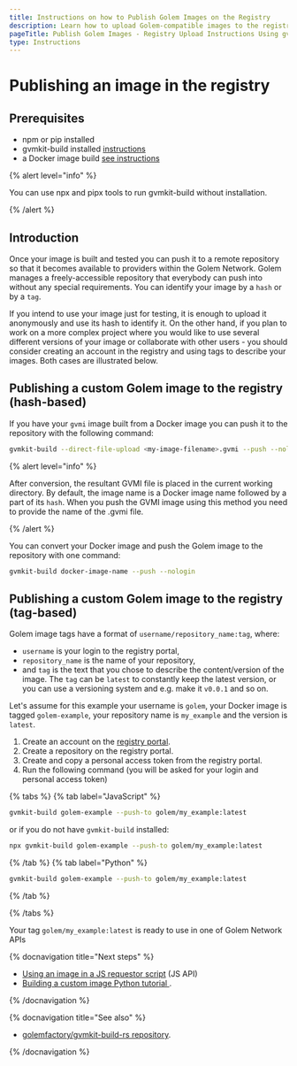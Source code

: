 ```yaml
---
title: Instructions on how to Publish Golem Images on the Registry
description: Learn how to upload Golem-compatible images to the registry using gvmkit-build for use in the Golem Network.
pageTitle: Publish Golem Images - Registry Upload Instructions Using gvmkit-build
type: Instructions
---
```


# Publishing an image in the registry

## Prerequisites

- npm or pip installed
- gvmkit-build installed [instructions](/docs/ja/creators/tools/gvmkit/gvmkit-build-installation)
- a Docker image build [see instructions](/docs/ja/creators/tools/gvmkit/converting-docker-image-to-golem-format#building-your-docker-image)

{% alert level="info" %}

You can use npx and pipx tools to run gvmkit-build without installation.

{% /alert %}

## Introduction

Once your image is built and tested you can push it to a remote repository so that it becomes available to providers within the Golem Network. Golem manages a freely-accessible repository that everybody can push into without any special requirements.
You can identify your image by a `hash` or by a `tag`.

If you intend to use your image just for testing, it is enough to upload it anonymously and use its hash to identify it. On the other hand, if you plan to work on a more complex project where you would like to use several different versions of your image or collaborate with other users - you should consider creating an account in the registry and using tags to describe your images. Both cases are illustrated below.

## Publishing a custom Golem image to the registry (hash-based)

If you have your `gvmi` image built from a Docker image you can push it to the repository with the following command:

```bash
gvmkit-build --direct-file-upload <my-image-filename>.gvmi --push --nologin
```

{% alert level="info" %}

After conversion, the resultant GVMI file is placed in the current working directory. By default, the image name is a Docker image name followed by a part of its `hash`. When you push the GVMI image using this method you need to provide the name of the .gvmi file.

{% /alert %}

You can convert your Docker image and push the Golem image to the repository with one command:

```bash
gvmkit-build docker-image-name --push --nologin
```

## Publishing a custom Golem image to the registry (tag-based)

Golem image tags have a format of `username/repository_name:tag`, where:

- `username` is your login to the registry portal,
- `repository_name` is the name of your repository,
- and `tag` is the text that you chose to describe the content/version of the image. The `tag` can be `latest` to constantly keep the latest version, or you can use a versioning system and e.g. make it `v0.0.1` and so on.

Let's assume for this example your username is `golem`, your Docker image is tagged `golem-example`, your repository name is `my_example` and the version is `latest`.

1. Create an account on the [registry portal](https://registry.golem.network/).
2. Create a repository on the registry portal.
3. Create and copy a personal access token from the registry portal.
4. Run the following command (you will be asked for your login and personal access token)

{% tabs %}
{% tab label="JavaScript" %}

```bash
gvmkit-build golem-example --push-to golem/my_example:latest
```

or if you do not have `gvmkit-build` installed:

```bash
npx gvmkit-build golem-example --push-to golem/my_example:latest
```

{% /tab %}
{% tab label="Python" %}

```bash
gvmkit-build golem-example --push-to golem/my_example:latest
```

{% /tab %}

{% /tabs %}

Your tag `golem/my_example:latest` is ready to use in one of Golem Network APIs

{% docnavigation title="Next steps" %}

- [Using an image in a JS requestor script](/docs/ja/creators/javascript/examples/working-with-images) (JS API)
- [Building a custom image Python tutorial ](/docs/ja/creators/python/tutorials/building-custom-image).

{% /docnavigation %}

{% docnavigation title="See also" %}

- [golemfactory/gvmkit-build-rs repository](https://github.com/golemfactory/gvmkit-build-rs).

{% /docnavigation %}
